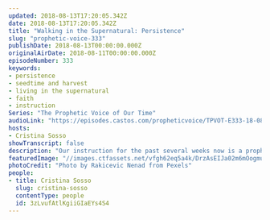 ```yaml
---
updated: 2018-08-13T17:20:05.342Z
date: 2018-08-13T17:20:05.342Z
title: "Walking in the Supernatural: Persistence"
slug: "prophetic-voice-333"
publishDate: 2018-08-13T00:00:00.000Z
originalAirDate: 2018-08-11T00:00:00.000Z
episodeNumber: 333
keywords:
- persistence
- seedtime and harvest
- living in the supernatural
- faith
- instruction
Series: "The Prophetic Voice of Our Time"
audioLink: "https://episodes.castos.com/propheticvoice/TPVOT-E333-18-08-11-12-Walking-in-the-Supernatural-Persistence.mp3"
hosts:
- Cristina Sosso
showTranscript: false
description: "Our instruction for the past several weeks now is a prophetic instruction from the Holy Spirit because of the season that we’re in: if you are serving, serve like you’ve never served before. If you are part of those who are generous, sow like you’ve never sown before. When you pray, pray continuously and do not stop praising God. Praise like you’ve never praised before. You need to be really active; God is on the move all over the world.  First of all, we have to be persistent with God. Sometimes when we seek God, He does not answer right away the way we understand it but keep in mind that He’s faithful, merciful, and He loves you, and He’s never late. He’s always on time. He is always active behind the scenes. He is working. He’s not going to talk to you sometimes; He’s waiting for you to seek Him out and to be persistent about it.\n\n- Luke 18:35-43\n- Mark 10:46"
featuredImage: "//images.ctfassets.net/vfgh62eq5a4k/DrzAsEIJa02m6mOogmuOK/7f8240b17e5a35277ba5d2b635f54d3d/2018-bright-celebrate-769525.jpg"
photoCredit: "Photo by Rakicevic Nenad from Pexels"
people:
- title: Cristina Sosso
  slug: cristina-sosso
  contentType: people
  id: 3zLvufAtlKgiiGIaEYs4S4
---
```

